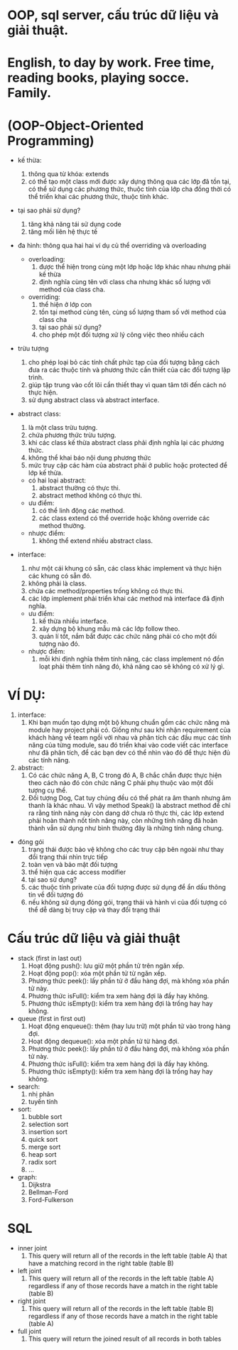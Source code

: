 # OOP, sql server, cấu trúc dữ liệu và giải thuật.

# English, to day by work. Free time, reading books, playing socce. Family.



# (OOP-Object-Oriented Programming)
+ kế thừa:
	1. thông qua từ khóa: extends
	2. có thể tạo một class mới được xây dựng thông qua các lớp đã tồn tại, có thể sử dụng các phương thức, thuộc tính của lớp cha đồng thời có thể triển khai các phương thức, thuộc tính khác.
+ tại sao phải sử dụng?
	1. tăng khả năng tái sử dụng code
	2. tăng mối liên hệ thực tế 
+ đa hình: thông qua hai hai ví dụ củ thể overriding và overloading
	+ overloading:	
		1. được thể hiện trong cùng một lớp hoặc lớp khác nhau nhưng phải kế thừa
		2. định nghĩa cùng tên với class cha nhưng khác số lượng với method của class cha.
	+ overriding:	
		1. thể hiện ở lớp con 
		2. tồn tại method cùng tên, cùng số lượng tham số với method của class cha
		3. tại sao phải sử dụng?
		4. cho phép một đối tượng xử lý công việc theo nhiều cách	
+ trừu tượng 
	1. cho phép loại bỏ các tính chất phức tạp của đối tượng bằng cách đưa ra các thuộc tính và phương thức cần thiết của các đối tượng lập trình.
	2. giúp tập trung vào cốt lõi cần thiết thay vì quan tâm tới đến cách nó thực hiện.
	3. sử dụng abstract class và abstract interface.	
+ abstract class:
	1. là một class trừu tượng.
	2. chứa phương thức trừu tượng.
	3. khi các class kế thừa abstract class phải định nghĩa lại các phương thức.
	4. không thể khai báo nội dung phương thức
	5. mức truy cập các hàm của abstract phải ở public hoặc protected để lớp kế thừa.
	+ có hai loại abstract: 
		1. abstract thường có thực thi.
		2. abstract method không có thực thi.
	+ ưu điểm:
		1. có thể linh động các method.
		2. các class extend có thể override hoặc không override các method thường.
	+ nhược điểm:
		1. không thể extend nhiều abstract class.

+ interface:
	1. như một cái khung có sẵn, các class khác implement và thực hiện các khung có sẵn đó.
	2. không phải là class.
	3. chứa các method/properties trống không có thực thi.
	4. các lớp implement phải triển khai các method mà interface đã định nghĩa.
	+ ưu điểm:
		1. kế thừa nhiều interface.
		2. xây dựng bộ khung mẫu mà các lớp follow theo.
		3. quản lí tốt, nắm bắt được các chức năng phải có cho một đối tượng nào đó.
	+ nhược điểm:
		1. mỗi khi định nghĩa thêm tính năng, các class implement nó đồn loạt phải thêm tính năng đó, khả năng cao sẽ không có xử lý gì.

# VÍ DỤ:
1. interface:
	1. Khi bạn muốn tạo dựng một bộ khung chuẩn gồm các chức năng mà module hay project phải có. 
	Giống như sau khi nhận requirement của khách hàng về team ngồi với nhau và phân tích các đầu mục các tính năng của từng module, 
	sau đó triển khai vào code viết các interface như đã phân tích,
	để các bạn dev có thể nhìn vào đó để thực hiện đủ các tính năng.
2. abstract:
	1. Có các chức năng A, B, C trong đó A, B chắc chắn được thực hiện theo cách nào đó
	còn chức năng C phải phụ thuộc vào một đối tượng cụ thể.
	2. Đối tượng Dog, Cat tuy chúng đều có thể phát ra âm thanh nhưng âm thanh là khác nhau. 
	Vì vậy method Speak() là abstract method để chỉ ra rằng tính năng này còn dang dở chưa rõ thực thi, 
	các lớp extend phải hoàn thành nốt tính năng này, 
	còn những tính năng đã hoàn thành vẫn sử dụng như bình thường đây là những tính năng chung.
+ đóng gói
	1. trạng thái được bảo vệ không cho các truy cập bên ngoài như thay đổi trạng thái nhìn trực tiếp
	2. toàn vẹn và bảo mật đối tượng 
	3. thể hiện qua các access modifier 	
	4. tại sao sử dụng?
	5. các thuộc tính private của đối tượng được sử dụng để ẩn dấu thông tin về đối tượng đó
	6. nếu không sử dụng đóng gói, trạng thái và hành vi của đối tượng có thể dễ dàng bị truy cập và thay đổi trạng thái
# Cấu trúc dữ liệu và giải thuật
+ stack (first in last out)
	1. Hoạt động push(): lưu giữ một phần tử trên ngăn xếp.
	2. Hoạt động pop(): xóa một phần tử từ ngăn xếp.
	3. Phương thức peek(): lấy phần tử ở đầu hàng đợi, mà không xóa phần tử này.
	4. Phương thức isFull(): kiểm tra xem hàng đợi là đầy hay không.
	5. Phương thức isEmpty(): kiểm tra xem hàng đợi là trống hay hay không.
+ queue (first in first out)
	1. Hoạt động enqueue(): thêm (hay lưu trữ) một phần tử vào trong hàng đợi.
	2. Hoạt động dequeue(): xóa một phần tử từ hàng đợi.
	3. Phương thức peek(): lấy phần tử ở đầu hàng đợi, mà không xóa phần tử này.
	4. Phương thức isFull(): kiểm tra xem hàng đợi là đầy hay không.
	5. Phương thức isEmpty(): kiểm tra xem hàng đợi là trống hay hay không.
+ search:
	1. nhị phân
	2. tuyến tính
+ sort:
	1. bubble sort
	2. selection sort
	3. insertion sort
	4. quick sort
	5. merge sort
	6. heap sort
	7. radix sort
	8. ...
+ graph:
	1. Dijkstra
	2. Bellman-Ford
	3. Ford-Fulkerson
	
# SQL
+ inner joint
	1. This query will return all of the records in the left table (table A) that have a matching record in the right table (table B)
+ left joint
	1. This query will return all of the records in the left table (table A) regardless if any of those records have a match in the right table (table B)
+ right joint
	1. This query will return all of the records in the left table (table B) regardless if any of those records have a match in the right table (table A)
+ full joint
	1. This query will return the joined result of all records in both tables
